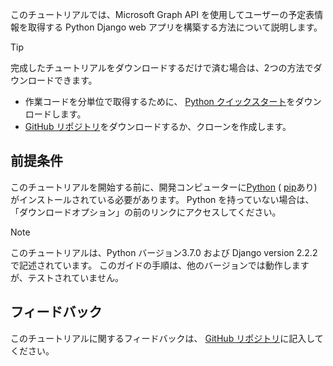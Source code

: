 <!-- markdownlint-disable MD002 MD041 -->

このチュートリアルでは、Microsoft Graph API を使用してユーザーの予定表情報を取得する Python Django web アプリを構築する方法について説明します。

> [!TIP]
> 完成したチュートリアルをダウンロードするだけで済む場合は、2つの方法でダウンロードできます。
>
> - 作業コードを分単位で取得するために、 [Python クイックスタート](https://developer.microsoft.com/graph/quick-start?platform=option-Python)をダウンロードします。
> - [GitHub リポジトリ](https://github.com/microsoftgraph/msgraph-training-pythondjangoapp)をダウンロードするか、クローンを作成します。

## <a name="prerequisites"></a>前提条件

このチュートリアルを開始する前に、開発コンピューターに[Python](https://www.python.org/) ( [pip](https://pypi.org/project/pip/)あり) がインストールされている必要があります。 Python を持っていない場合は、「ダウンロードオプション」の前のリンクにアクセスしてください。

> [!NOTE]
> このチュートリアルは、Python バージョン3.7.0 および Django version 2.2.2 で記述されています。 このガイドの手順は、他のバージョンでは動作しますが、テストされていません。

## <a name="feedback"></a>フィードバック

このチュートリアルに関するフィードバックは、 [GitHub リポジトリ](https://github.com/microsoftgraph/msgraph-training-pythondjangoapp)に記入してください。
